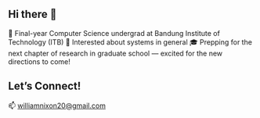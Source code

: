 ## Hi there 👋
🚀 Final-year Computer Science undergrad at Bandung Institute of Technology (ITB)
🌟 Interested about systems in general
🎓 Prepping for the next chapter of research in graduate school — excited for the new directions to come!  

## Let’s Connect!  
📫 [williamnixon20@gmail.com](mailto:williamnixon20@gmail.com)  

<!--
**williamnixon20/williamnixon20** is a ✨ _special_ ✨ repository because its `README.md` (this file) appears on your GitHub profile.

Here are some ideas to get you started:

- 🔭 I’m currently working on ...
- 🌱 I’m currently learning ...
- 👯 I’m looking to collaborate on ...
- 🤔 I’m looking for help with ...
- 💬 Ask me about ...
- 📫 How to reach me: ...
- 😄 Pronouns: ...
- ⚡ Fun fact: ...
-->


